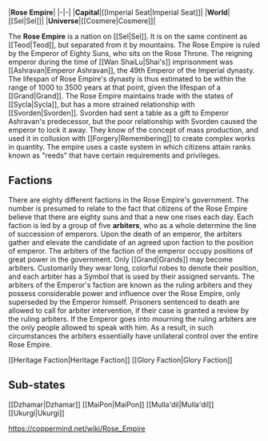 |**Rose Empire**|
|-|-|
|**Capital**|[[Imperial Seat\|Imperial Seat]]|
|**World**|[[Sel\|Sel]]|
|**Universe**|[[Cosmere\|Cosmere]]|

The **Rose Empire** is a nation on [[Sel\|Sel]]. It is on the same continent as [[Teod\|Teod]], but separated from it by mountains. The Rose Empire is ruled by the Emperor of Eighty Suns, who sits on the Rose Throne. The reigning emperor during the time of [[Wan ShaiLu\|Shai's]] imprisonment was [[Ashravan\|Emperor Ashravan]], the 49th Emperor of the Imperial dynasty. The lifespan of Rose Empire's dynasty is thus estimated to be within the range of 1000 to 3500 years at that point, given the lifespan of a [[Grand\|Grand]].
The Rose Empire maintains trade with the states of [[Sycla\|Sycla]], but has a more strained relationship with [[Svorden\|Svorden]]. Svorden had sent a table as a gift to Emperor Ashravan's predecessor, but the poor relationship with Svorden caused the emperor to lock it away.
They know of the concept of mass production, and used it in collusion with [[Forgery\|Remembering]] to create complex works in quantity.
The empire uses a caste system in which citizens attain ranks known as "reeds" that have certain requirements and privileges.

## Factions
There are eighty different factions in the Rose Empire's government. The number is presumed to relate to the fact that citizens of the Rose Empire believe that there are eighty suns and that a new one rises each day. Each faction is led by a group of five **arbiters**, who as a whole determine the line of succession of emperors. Upon the death of an emperor, the arbiters gather and elevate the candidate of an agreed upon faction to the position of emperor. The arbiters of the faction of the emperor occupy positions of great power in the government. Only [[Grand\|Grands]] may become arbiters. Customarily they wear long, colorful robes to denote their position, and each arbiter has a Symbol that is used by their assigned servants. The arbiters of the Emperor's faction are known as the ruling arbiters and they possess considerable power and influence over the Rose Empire, only superseded by the Emperor himself. Prisoners sentenced to death are allowed to call for arbiter intervention, if their case is granted a review by the ruling arbiters. If the Emperor goes into mourning the ruling arbiters are the only people allowed to speak with him. As a result, in such circumstances the arbiters essentially have unilateral control over the entire Rose Empire.

[[Heritage Faction\|Heritage Faction]]
[[Glory Faction\|Glory Faction]]
## Sub-states
[[Dzhamar\|Dzhamar]]
[[MaiPon\|MaiPon]]
[[Mulla'dil\|Mulla'dil]]
[[Ukurgi\|Ukurgi]]


https://coppermind.net/wiki/Rose_Empire